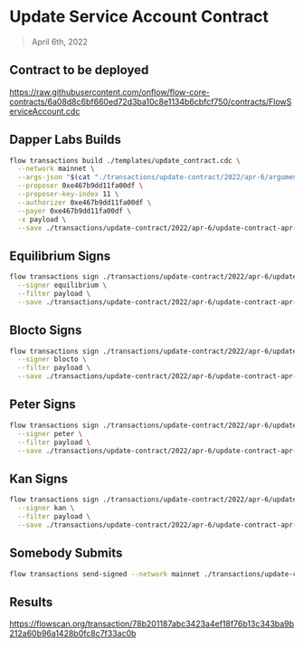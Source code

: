 # Update Service Account Contract

> April 6th, 2022

## Contract to be deployed

https://raw.githubusercontent.com/onflow/flow-core-contracts/6a08d8c6bf660ed72d3ba10c8e1134b6cbfcf750/contracts/FlowServiceAccount.cdc

## Dapper Labs Builds

```sh
flow transactions build ./templates/update_contract.cdc \
  --network mainnet \
  --args-json "$(cat "./transactions/update-contract/2022/apr-6/arguments-flow-service-account.json")" \
  --proposer 0xe467b9dd11fa00df \
  --proposer-key-index 11 \
  --authorizer 0xe467b9dd11fa00df \
  --payer 0xe467b9dd11fa00df \
  -x payload \
  --save ./transactions/update-contract/2022/apr-6/update-contract-apr-6-unsigned.rlp
```

## Equilibrium Signs

```sh
flow transactions sign ./transactions/update-contract/2022/apr-6/update-contract-apr-6-unsigned.rlp \
  --signer equilibrium \
  --filter payload \
  --save ./transactions/update-contract/2022/apr-6/update-contract-apr-6-sig-1.rlp
```

## Blocto Signs

```sh
flow transactions sign ./transactions/update-contract/2022/apr-6/update-contract-apr-6-sig-1.rlp \
  --signer blocto \
  --filter payload \
  --save ./transactions/update-contract/2022/apr-6/update-contract-apr-6-sig-2.rlp
```

## Peter Signs

```sh
flow transactions sign ./transactions/update-contract/2022/apr-6/update-contract-apr-6-sig-2.rlp \
  --signer peter \
  --filter payload \
  --save ./transactions/update-contract/2022/apr-6/update-contract-apr-6-sig-3.rlp
```

## Kan Signs

```sh
flow transactions sign ./transactions/update-contract/2022/apr-6/update-contract-apr-6-sig-3.rlp \
  --signer kan \
  --filter payload \
  --save ./transactions/update-contract/2022/apr-6/update-contract-apr-6-sig-complete.rlp
```


## Somebody Submits

```sh
flow transactions send-signed --network mainnet ./transactions/update-contract/2022/apr-6/update-contract-apr-6-sig-complete.rlp
```

## Results

https://flowscan.org/transaction/78b201187abc3423a4ef18f76b13c343ba9b212a60b96a1428b0fc8c7f33ac0b

